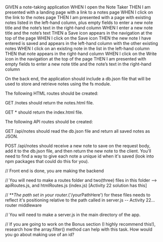 <!-- ! ACCEPTANCE CRITERIA -->
GIVEN a note-taking application
WHEN I open the Note Taker
THEN I am presented with a landing page with a link to a notes page
WHEN I click on the link to the notes page
THEN I am presented with a page with existing notes listed in the left-hand column, plus empty fields to enter a new note title and the note’s text in the right-hand column
WHEN I enter a new note title and the note’s text
THEN a Save icon appears in the navigation at the top of the page
WHEN I click on the Save icon
THEN the new note I have entered is saved and appears in the left-hand column with the other existing notes
WHEN I click on an existing note in the list in the left-hand column
THEN that note appears in the right-hand column
WHEN I click on the Write icon in the navigation at the top of the page
THEN I am presented with empty fields to enter a new note title and the note’s text in the right-hand column

<!-- ! Getting Started -->
On the back end, the application should include a db.json file that will be used to store and retrieve notes using the fs module.

The following HTML routes should be created:
<!-- TODO: -->
GET /notes should return the notes.html file.
<!-- TODO: -->
GET * should return the index.html file.

The following API routes should be created:
<!-- TODO: -->
GET /api/notes should read the db.json file and return all saved notes as JSON.
<!-- TODO: -->
POST /api/notes should receive a new note to save on the request body, add it to the db.json file, and then return the new note to the client. You'll need to find a way to give each note a unique id when it's saved (look into npm packages that could do this for you).

<!-- ! Kris's Notes -->
// Front end is done, you are making the backend

// You will need to make a routes folder and two(three) files in this folder --> apiRoutes.js, and htmlRoutes.js (index.js) [Activity 22 solution has this]

// ***The path set in your router.*('/yourPathHere') for these files needs to reflect it's positioning relative to the path called in server.js -- Activity 22... router middleware

// You will need to make a server.js in the main directory of the app.

<!--* The mini-project is a gold mine of what you will need to complete this - server.js, routes/tips.js, and helpers/fsUtils.js as well as Activities 21/22 will be particularly helpful - how can the promisified readFile and writeFile be used?  -->

// If you are going to work on the Bonus section (I highly recommend this!), research how the array.filter() method can help with this task.  How would you go about making use of an id?